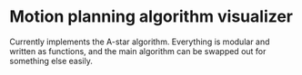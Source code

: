 # Motion planning algorithm visualizer

Currently implements the A-star algorithm. Everything is modular and written as functions, and the main algorithm can be swapped out for something else easily.


